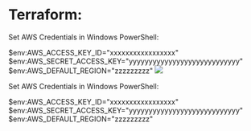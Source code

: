 # Terraform:<BR>

Set AWS Credentials in Windows PowerShell:<BR>

$env:AWS_ACCESS_KEY_ID="xxxxxxxxxxxxxxxxx"
$env:AWS_SECRET_ACCESS_KEY="yyyyyyyyyyyyyyyyyyyyyyyyyyyy"
$env:AWS_DEFAULT_REGION="zzzzzzzzz"
<img src="https://www.google.com/url?sa=i&url=https%3A%2F%2Fwww.terraform.io%2F&psig=AOvVaw0SA11_sKdXTknHn3ZIJ4aN&ust=1588433914595000&source=images&cd=vfe&ved=0CAIQjRxqFwoTCPj2_s6Ak-kCFQAAAAAdAAAAABAD"><br>

Set AWS Credentials in Windows PowerShell:<BR>

$env:AWS_ACCESS_KEY_ID="xxxxxxxxxxxxxxxxx"
$env:AWS_SECRET_ACCESS_KEY="yyyyyyyyyyyyyyyyyyyyyyyyyyyy"
$env:AWS_DEFAULT_REGION="zzzzzzzzz"


